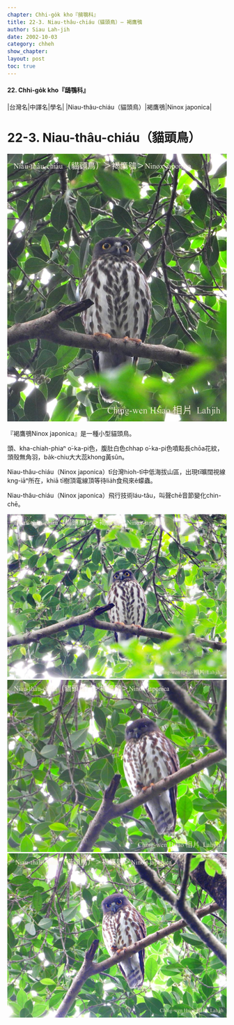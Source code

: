 ```yaml
---
chapter: Chhi-go̍k kho『鴟鶚科』
title: 22-3. Niau-thâu-chiáu（貓頭鳥）— 褐鷹鴞
author: Siau Lah-jih
date: 2002-10-03
category: chheh
show_chapter: 
layout: post
toc: true
---
```


#### 22. Chhi-go̍k kho『鴟鶚科』


|台灣名|中譯名|學名|
|Niau-thâu-chiáu（貓頭鳥）|褐鷹鴞|Ninox japonica|


# 22-3. Niau-thâu-chiáu（貓頭鳥）

![](../too5/22/22-3-4.褐鷹鴞.jpg)


『褐鷹鴞Ninox japonica』是一種小型貓頭鳥。

頭、kha-chiah-phiaⁿ o͘-ka-pi色，腹肚白色chhap o͘-ka-pi色噴點長chōa花紋，頭殼無角羽，ba̍k-chiu大大蕊khong黃sûn。

Niau-thâu-chiáu（Ninox japonica）tī台灣hioh-tī中低海拔山區，出現tī曠闊視線kng-iāⁿ所在，khiā tī樹頂電線頂等待lia̍h食飛來ê蠓蟲。

Niau-thâu-chiáu（Ninox japonica）飛行技術láu-tâu，叫聲chē音節變化chin-chē。


![](../too5/22/22-3-3.褐鷹鴞.jpg)
![](../too5/22/22-3-2.褐鷹鴞.jpg)
![](../too5/22/22-3-1.褐鷹鴞.jpg)



